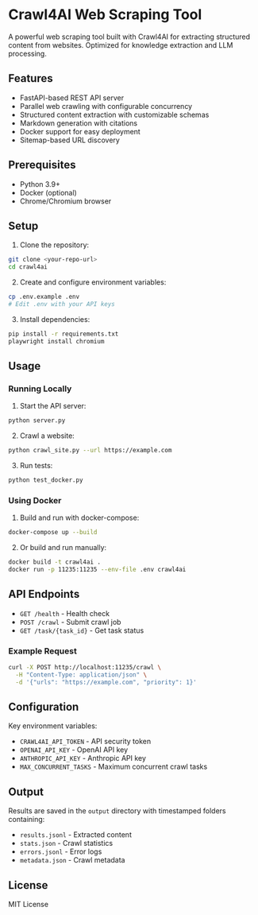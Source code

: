 # Crawl4AI Web Scraping Tool

A powerful web scraping tool built with Crawl4AI for extracting structured content from websites. Optimized for knowledge extraction and LLM processing.

## Features

- FastAPI-based REST API server
- Parallel web crawling with configurable concurrency
- Structured content extraction with customizable schemas
- Markdown generation with citations
- Docker support for easy deployment
- Sitemap-based URL discovery

## Prerequisites

- Python 3.9+
- Docker (optional)
- Chrome/Chromium browser

## Setup

1. Clone the repository:
```bash
git clone <your-repo-url>
cd crawl4ai
```

2. Create and configure environment variables:
```bash
cp .env.example .env
# Edit .env with your API keys
```

3. Install dependencies:
```bash
pip install -r requirements.txt
playwright install chromium
```

## Usage

### Running Locally

1. Start the API server:
```bash
python server.py
```

2. Crawl a website:
```bash
python crawl_site.py --url https://example.com
```

3. Run tests:
```bash
python test_docker.py
```

### Using Docker

1. Build and run with docker-compose:
```bash
docker-compose up --build
```

2. Or build and run manually:
```bash
docker build -t crawl4ai .
docker run -p 11235:11235 --env-file .env crawl4ai
```

## API Endpoints

- `GET /health` - Health check
- `POST /crawl` - Submit crawl job
- `GET /task/{task_id}` - Get task status

### Example Request

```bash
curl -X POST http://localhost:11235/crawl \
  -H "Content-Type: application/json" \
  -d '{"urls": "https://example.com", "priority": 1}'
```

## Configuration

Key environment variables:

- `CRAWL4AI_API_TOKEN` - API security token
- `OPENAI_API_KEY` - OpenAI API key
- `ANTHROPIC_API_KEY` - Anthropic API key
- `MAX_CONCURRENT_TASKS` - Maximum concurrent crawl tasks

## Output

Results are saved in the `output` directory with timestamped folders containing:
- `results.jsonl` - Extracted content
- `stats.json` - Crawl statistics
- `errors.jsonl` - Error logs
- `metadata.json` - Crawl metadata

## License

MIT License
